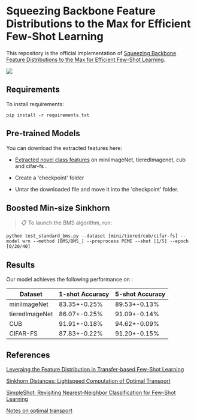 # Squeezing Backbone Feature Distributions to the Max for Efficient Few-Shot Learning

This repository is the official implementation of [Squeezing Backbone Feature Distributions to the Max for Efficient Few-Shot Learning](https://arxiv.org/pdf/2110.09446.pdf).

![](BMS.png)

## Requirements

To install requirements:

```setup
pip install -r requirements.txt
```

## Pre-trained Models

You can download the extracted features here:

- [Extracted novel class features](https://drive.google.com/file/d/1dSKfO0mMz0KzObXIU930JFbhb7OK1qUU/view?usp=sharing) on miniImageNet, tieredImagenet, cub and cifar-fs . 

- Create a 'checkpoint' folder 
- Untar the downloaded file and move it into the 'checkpoint' folder.


## Boosted Min-size Sinkhorn


> 📋 To launch the BMS algorithm, run:
```
python test_standard_bms.py --dataset [mini/tiered/cub/cifar-fs] --model wrn --method [BMS/BMS_] --preprocess PEME --shot [1/5] --epoch [0/20/40] 
```

## Results

Our model achieves the following performance on :


| Dataset        | 1-shot Accuracy  | 5-shot Accuracy |
| ---------------|---------------| -------------|
| miniImageNet   |  83.35+-0.25% | 89.53+-0.13% |
| tieredImageNet |  86.07+-0.25% | 91.09+-0.14% |
| CUB            |  91.91+-0.18% | 94.62+-0.09% |
| CIFAR-FS       |  87.83+-0.22% | 91.20+-0.15% |

## References

[Leveraing the Feature Distribution in Transfer-based Few-Shot Learning](https://arxiv.org/pdf/2006.03806.pdf)

[Sinkhorn Distances: Lightspeed Computation of Optimal Transport](https://papers.nips.cc/paper/4927-sinkhorn-distances-lightspeed-computation-of-optimal-transport.pdf)

[SimpleShot: Revisiting Nearest-Neighbor Classification for Few-Shot Learning](https://arxiv.org/pdf/1911.04623.pdf)

[Notes on optimal transport](https://github.com/MichielStock/Teaching/tree/master/Optimal_transport)
